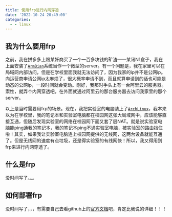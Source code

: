 ```yaml
---
title: 使用frp进行内网穿透
date: '2022-10-24 20:49:00'
categories:
  - - linux
---
```

## 我为什么要用frp

之前，我在拼多多上跟某奸商买了一个一百多块钱的矿渣——某讯N1盒子，我在上面安装了[`ArmBian`](https://www.armbian.com/)系统当作一个微型的server。有一个问题是，我在家里可以在局域网内部访问，但是在学校里面我就无法访问了，因为我家的ip并不是公网ip。向运营商申请公网ip太麻烦了，很大概率申请不到，而且就算申请到的话也可能是动态的公网ip，一段时间就会变动。刚好，我那时手头上有一台阿里云的服务器。索性，就弄个内网穿透吧，在外面就通过阿里云的那台服务器去访问我家里的那个server。

以上是当时需要用frp的场景。现在，我把实验室的电脑装上了[`ArchLinux`](https://archlinux.org/)，我本来以为在学校里，我的笔记本和实验室电脑都在校园网这张大局域网中，应该能够直接互通，但随后发现实验室的网络在校园网下面又套了层NAT。就是说实验室电脑能ping通我的笔记本，我的笔记本ping不通实验室电脑，被实验室的路由挡住啦！其实，如果我让实验室电脑连上校园网提供的无线网，这两台设备就能互通了。但是无线网的速度有点垃圾，还是得实验室的有线网快！所以，我又得用到frp来进行内网穿透了。

## 什么是frp

没时间写了。。。

## 如何部署frp

没时间写了，，，有需要自己去看github上的[官方文档](https://github.com/fatedier/frp)吧，肯定比我说的详细！！！

